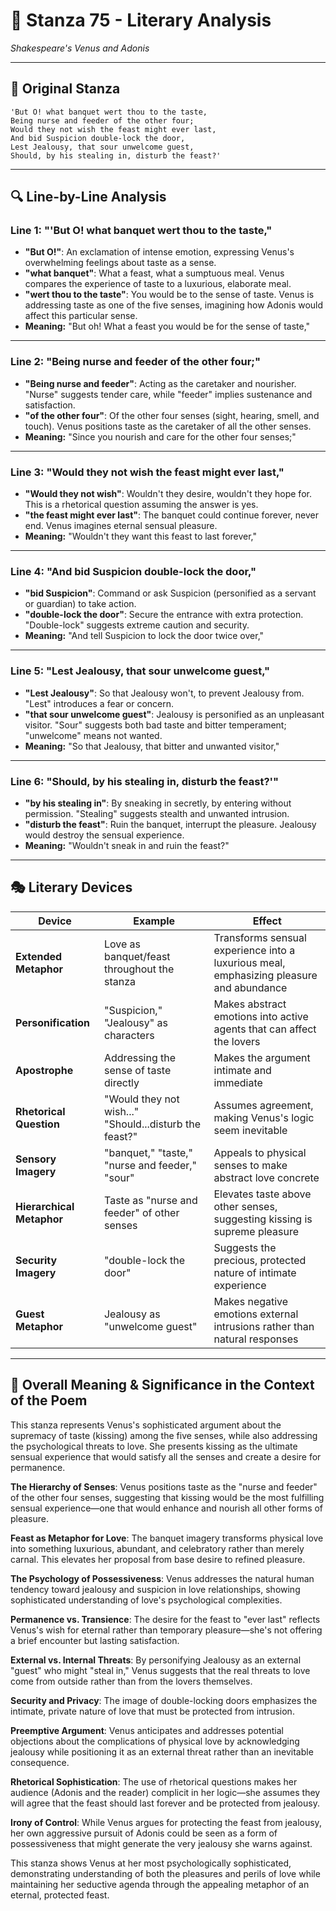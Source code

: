 # 🌹 Stanza 75 - Literary Analysis
*Shakespeare's Venus and Adonis*

---

## 📖 Original Stanza
```
'But O! what banquet wert thou to the taste,        
Being nurse and feeder of the other four;
Would they not wish the feast might ever last,
And bid Suspicion double-lock the door,
Lest Jealousy, that sour unwelcome guest,
Should, by his stealing in, disturb the feast?'
```

---

## 🔍 Line-by-Line Analysis

### Line 1: "'But O! what banquet wert thou to the taste,"
*   **"But O!"**: An exclamation of intense emotion, expressing Venus's overwhelming feelings about taste as a sense.
*   **"what banquet"**: What a feast, what a sumptuous meal. Venus compares the experience of taste to a luxurious, elaborate meal.
*   **"wert thou to the taste"**: You would be to the sense of taste. Venus is addressing taste as one of the five senses, imagining how Adonis would affect this particular sense.
*   **Meaning:** "But oh! What a feast you would be for the sense of taste,"

---

### Line 2: "Being nurse and feeder of the other four;"
*   **"Being nurse and feeder"**: Acting as the caretaker and nourisher. "Nurse" suggests tender care, while "feeder" implies sustenance and satisfaction.
*   **"of the other four"**: Of the other four senses (sight, hearing, smell, and touch). Venus positions taste as the caretaker of all the other senses.
*   **Meaning:** "Since you nourish and care for the other four senses;"

---

### Line 3: "Would they not wish the feast might ever last,"
*   **"Would they not wish"**: Wouldn't they desire, wouldn't they hope for. This is a rhetorical question assuming the answer is yes.
*   **"the feast might ever last"**: The banquet could continue forever, never end. Venus imagines eternal sensual pleasure.
*   **Meaning:** "Wouldn't they want this feast to last forever,"

---

### Line 4: "And bid Suspicion double-lock the door,"
*   **"bid Suspicion"**: Command or ask Suspicion (personified as a servant or guardian) to take action.
*   **"double-lock the door"**: Secure the entrance with extra protection. "Double-lock" suggests extreme caution and security.
*   **Meaning:** "And tell Suspicion to lock the door twice over,"

---

### Line 5: "Lest Jealousy, that sour unwelcome guest,"
*   **"Lest Jealousy"**: So that Jealousy won't, to prevent Jealousy from. "Lest" introduces a fear or concern.
*   **"that sour unwelcome guest"**: Jealousy is personified as an unpleasant visitor. "Sour" suggests both bad taste and bitter temperament; "unwelcome" means not wanted.
*   **Meaning:** "So that Jealousy, that bitter and unwanted visitor,"

---

### Line 6: "Should, by his stealing in, disturb the feast?'"
*   **"by his stealing in"**: By sneaking in secretly, by entering without permission. "Stealing" suggests stealth and unwanted intrusion.
*   **"disturb the feast"**: Ruin the banquet, interrupt the pleasure. Jealousy would destroy the sensual experience.
*   **Meaning:** "Wouldn't sneak in and ruin the feast?"

---

## 🎭 Literary Devices

| Device | Example | Effect |
|--------|---------|--------|
| **Extended Metaphor** | Love as banquet/feast throughout the stanza | Transforms sensual experience into a luxurious meal, emphasizing pleasure and abundance |
| **Personification** | "Suspicion," "Jealousy" as characters | Makes abstract emotions into active agents that can affect the lovers |
| **Apostrophe** | Addressing the sense of taste directly | Makes the argument intimate and immediate |
| **Rhetorical Question** | "Would they not wish..." "Should...disturb the feast?" | Assumes agreement, making Venus's logic seem inevitable |
| **Sensory Imagery** | "banquet," "taste," "nurse and feeder," "sour" | Appeals to physical senses to make abstract love concrete |
| **Hierarchical Metaphor** | Taste as "nurse and feeder" of other senses | Elevates taste above other senses, suggesting kissing is supreme pleasure |
| **Security Imagery** | "double-lock the door" | Suggests the precious, protected nature of intimate experience |
| **Guest Metaphor** | Jealousy as "unwelcome guest" | Makes negative emotions external intrusions rather than natural responses |

---

## 🎯 Overall Meaning & Significance in the Context of the Poem

This stanza represents Venus's sophisticated argument about the supremacy of taste (kissing) among the five senses, while also addressing the psychological threats to love. She presents kissing as the ultimate sensual experience that would satisfy all the senses and create a desire for permanence.

**The Hierarchy of Senses**: Venus positions taste as the "nurse and feeder" of the other four senses, suggesting that kissing would be the most fulfilling sensual experience—one that would enhance and nourish all other forms of pleasure.

**Feast as Metaphor for Love**: The banquet imagery transforms physical love into something luxurious, abundant, and celebratory rather than merely carnal. This elevates her proposal from base desire to refined pleasure.

**The Psychology of Possessiveness**: Venus addresses the natural human tendency toward jealousy and suspicion in love relationships, showing sophisticated understanding of love's psychological complexities.

**Permanence vs. Transience**: The desire for the feast to "ever last" reflects Venus's wish for eternal rather than temporary pleasure—she's not offering a brief encounter but lasting satisfaction.

**External vs. Internal Threats**: By personifying Jealousy as an external "guest" who might "steal in," Venus suggests that the real threats to love come from outside rather than from the lovers themselves.

**Security and Privacy**: The image of double-locking doors emphasizes the intimate, private nature of love that must be protected from intrusion.

**Preemptive Argument**: Venus anticipates and addresses potential objections about the complications of physical love by acknowledging jealousy while positioning it as an external threat rather than an inevitable consequence.

**Rhetorical Sophistication**: The use of rhetorical questions makes her audience (Adonis and the reader) complicit in her logic—she assumes they will agree that the feast should last forever and be protected from jealousy.

**Irony of Control**: While Venus argues for protecting the feast from jealousy, her own aggressive pursuit of Adonis could be seen as a form of possessiveness that might generate the very jealousy she warns against.

This stanza shows Venus at her most psychologically sophisticated, demonstrating understanding of both the pleasures and perils of love while maintaining her seductive agenda through the appealing metaphor of an eternal, protected feast.
